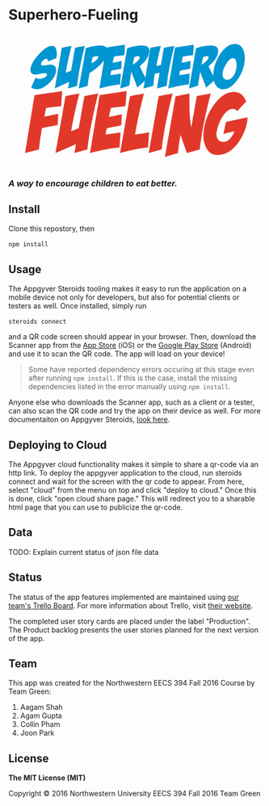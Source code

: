 # Superhero-Fueling
![Logo](app/common/assets/images/Title.PNG)
### *A way to encourage children to eat better.*

## Install

Clone this repostory, then

	npm install

## Usage

The Appgyver Steroids tooling makes it easy to run the application on a mobile device not only for developers, but also for potential clients or testers as well. Once installed, simply run

	steroids connect
	
and a QR code screen should appear in your browser. Then, download the Scanner app from the [App Store](https://itunes.apple.com/us/app/appgyver-scanner/id575076515?mt=8) (iOS) or the [Google Play Store](https://play.google.com/store/apps/details?id=com.appgyver.freshandroid&hl=en) (Android) and use it to scan the QR code. The app will load on your device!

>   Some have reported dependency errors occuring at this stage even after running `npm install`. If this is the case, install the missing dependencies listed in the error manually using `npm install`.

Anyone else who downloads the Scanner app, such as a client or a tester, can also scan the QR code and try the app on their device as well. For more documentaiton on Appgyver Steroids, [look here](https://play.google.com/store/apps/details?id=com.appgyver.freshandroid&hl=en).

## Deploying to Cloud

The Appgyver cloud functionality makes it simple to share a qr-code via an http link. To deploy the appgyver application to the cloud, run steroids connect and wait for the screen with the qr code to appear. From here, select "cloud" from the menu on top and click "deploy to cloud." Once this is done, click "open cloud share page." This will redirect you to a sharable html page that you can use to publicize the qr-code.

## Data

TODO: Explain current status of json file data

## Status

The status of the app features implemented are maintained using [our team's Trello Board](https://trello.com/b/GpERMUd6/user-stories
). For more information about Trello, visit [their website](https://trello.com/home).

The completed user story cards are placed under the label "Production". The Product backlog presents the user stories planned for the next version of the app.

## Team

This app was created for the Northwestern EECS 394 Fall 2016 Course by Team Green:

1. Aagam Shah
2. Agam Gupta
3. Collin Pham
4. Joon Park

## License

**The MIT License (MIT)**

Copyright &copy; 2016 Northwestern University EECS 394 Fall 2016 Team Green